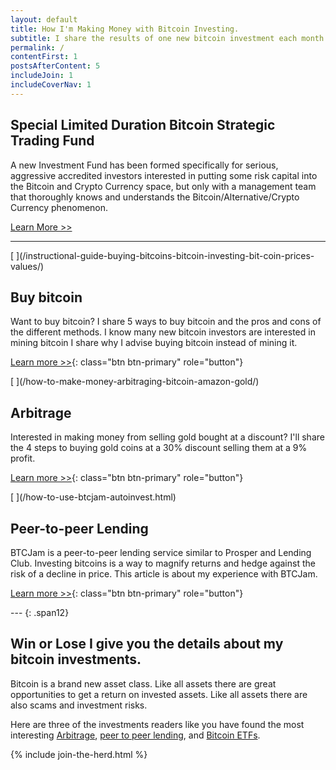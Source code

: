 ```yaml
---
layout: default
title: How I'm Making Money with Bitcoin Investing.
subtitle: I share the results of one new bitcoin investment each month.
permalink: /
contentFirst: 1
postsAfterContent: 5
includeJoin: 1
includeCoverNav: 1 
---
```


## Special Limited Duration Bitcoin Strategic Trading Fund

A new Investment Fund has been formed specifically for serious, aggressive accredited investors interested in putting some risk capital into the Bitcoin and Crypto Currency space, but only with a management team that thoroughly knows and understands the Bitcoin/Alternative/Crypto Currency phenomenon.  

<a href="/bitcoin-strategic-trading-fund/" class="btn btn-primary">Learn More >></a>

___

<div class="row">
<div class="col-lg-4 fillable" markdown="1">
[<span class="link_fill"> </span>](/instructional-guide-buying-bitcoins-bitcoin-investing-bit-coin-prices-values/)

<h2><i class="fa fa-clock-o"></i> Buy bitcoin</h2>

Want to buy bitcoin? I share 5 ways to buy bitcoin and the pros and cons of the different methods. I know many new bitcoin investors are interested in mining bitcoin I share why I advise buying bitcoin instead of mining it.

[Learn more >>](/instructional-guide-buying-bitcoins-bitcoin-investing-bit-coin-prices-values/){: class="btn btn-primary" role="button"}
</div>

<div class="col-lg-4 fillable" markdown="1">
[<span class="link_fill"> </span>](/how-to-make-money-arbitraging-bitcoin-amazon-gold/)

<h2><i class="fa fa-signal"></i> Arbitrage</h2>

Interested in making money from selling gold bought at a discount? I'll share the 4 steps to buying gold coins at a 30% discount selling them at a 9% profit.

[Learn more >>](/how-to-make-money-arbitraging-bitcoin-amazon-gold/){: class="btn btn-primary" role="button"}
</div>

<div class="col-lg-4 fillable" markdown="1">
[<span class="link_fill"> </span>](/how-to-use-btcjam-autoinvest.html)

<h2><i class="fa fa-users"></i> Peer-to-peer Lending</h2>


BTCJam is a peer-to-peer lending service similar to Prosper and Lending Club. Investing bitcoins is a way to magnify returns and hedge against the risk of a decline in price. This article is about my experience with BTCJam.

[Learn more >>](/how-to-use-btcjam-autoinvest.html){: class="btn btn-primary" role="button"}
</div>
</div>

<div class='row' markdown="1">
---
{: .span12}
</div>

<h2>Win or Lose I give you the details about my bitcoin investments.</h2>

Bitcoin is a brand new asset class. Like all assets there are great opportunities to get a return on invested assets. Like all assets there are also scams and investment risks.

Here are three of the investments readers like you have found the most interesting [Arbitrage](how-to-make-money-arbitraging-bitcoin-amazon-gold/), [peer to peer lending](/how-to-use-btcjam-autoinvest.html), and [Bitcoin ETFs](/bitcoin-etfs-are-coming.html). 

{% include join-the-herd.html %}